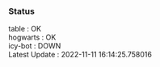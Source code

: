 ### Status


table : OK  
hogwarts : OK  
icy-bot : DOWN  
Latest Update : 2022-11-11 16:14:25.758016
